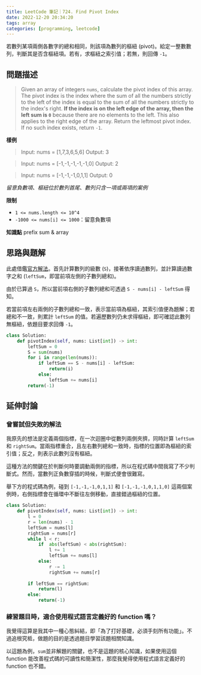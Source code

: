 ```yaml
---
title: LeetCode 筆記｜724. Find Pivot Index
date: 2022-12-20 20:34:20
tags: array
categories: [programming, leetcode]
---
```


若數列某項兩側各數字的總和相同，則該項為數列的樞紐 (pivot)。給定一整數數列，判斷其是否含樞紐項。若有，求樞紐之索引值；若無，則回傳 `-1`。
<!--more-->
## 問題描述

> Given an array of integers `nums`, calculate the pivot index of this array.
> The pivot index is the index where the sum of all the numbers strictly to the left of the index is equal to the sum of all the numbers strictly to the index's right.
> **If the index is on the left edge of the array, then the left sum is `0`** because there are no elements to the left. This also applies to the right edge of the array.
> Return the leftmost pivot index. If no such index exists, return `-1`.

**樣例**
> Input: nums = [1,7,3,6,5,6]
> Output: 3

> Input: nums = [-1,-1,-1,-1,-1,0]
> Output: 2

> Input: nums = [-1,-1,-1,0,1,1]
> Output: 0

*留意負數項、樞紐位於數列首尾、數列只含一項或兩項的案例*

**限制**

- `1 <= nums.length <= 10^4`
- `-1000 <= nums[i] <= 1000`：留意負數項

**知識點**
prefix sum & array

## 思路與題解
此處借鑑[官方解法](https://leetcode.com/problems/find-pivot-index/solutions/127676/find-pivot-index/)。首先計算數列的級數 (`S`)，接著依序讀過數列，並計算讀過數字之和 (`leftSum`，即當前項左側的子數列總和)。

由於已算過 `S`，所以當前項右側的子數列總和可透過 `S - nums[i] - leftSum` 得知。

若當前項左右兩側的子數列總和一致，表示當前項為樞紐，其索引值便為題解；若總和不一致，則累計 `leftSum` 的值。若遍歷數列仍未求得樞紐，即可確認此數列無樞紐，依題目要求回傳 `-1`。

```python
class Solution:
    def pivotIndex(self, nums: List[int]) -> int:
        leftSum = 0
        S = sum(nums)
        for i in range(len(nums)):
            if leftSum == S - nums[i] - leftSum:
                return(i)
            else:
                leftSum += nums[i]
        return(-1)
```

## 延伸討論
### 曾嘗試但失敗的解法
我原先的想法是定義兩個指標，在一次迴圈中從數列兩側夾擠，同時計算 `leftSum` 和 `rightSum`。當兩指標重合，且左右數列總和一致時，指標的位置即為樞紐的索引值；反之，則表示此數列沒有樞紐。

這種方法的關鍵在於判斷何時要調動兩側的指標，所以在程式碼中間我寫了不少判斷式。然而，當數列正負數穿插的時候，判斷式便會很難寫。

舉下方的程式碼為例，碰到 `[-1,-1,-1,0,1,1]` 和 `[-1,-1,-1,0,1,1,0]` 這兩個案例時，右側指標會在循環中不斷往左側移動，直接錯過樞紐的位置。
```python
class Solution:
    def pivotIndex(self, nums: List[int]) -> int:
        l = 0
        r = len(nums) - 1
        leftSum = nums[l]
        rightSum = nums[r]
        while l < r:
            if  abs(leftSum) < abs(rightSum):
                l += 1
                leftSum += nums[l]
            else:
                r -= 1
                rightSum += nums[r]
        
        if leftSum == rightSum:
            return(l)
        else:
            return(-1)
```

### 練習題目時，適合使用程式語言定義好的 function 嗎？
我覺得這算是我其中一種心態糾結，即「為了打好基礎，必須手刻所有功能」。不過追根究柢，做題的目的是透過題目學習該題相關知識。

以這題為例，`sum`並非解題的關鍵，也不是這題的核心知識，如果使用這個 function 能改善程式碼的可讀性和簡潔性，那麼我覺得使用程式語言定義好的 function 也不錯。